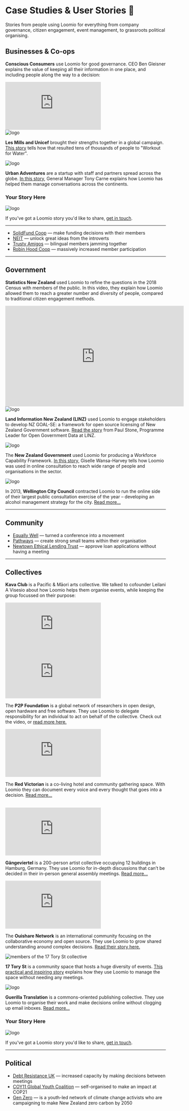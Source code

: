 # Case Studies & User Stories 🐒

Stories from people using Loomio for everything from company governance, citizen engagement, event management, to grassroots political organising.

## Businesses & Co-ops

<p><strong>Conscious Consumers</strong> use Loomio for good governance. CEO Ben Gleisner explains the value of keeping all their information in one place, and including people along the way to a decision:</p>

<div class="video-wrapper">
  <iframe src="https://www.youtube.com/embed/lOUm0qpgDAA?list=PLfeqYbxvuD29MfdIvQ7hnzg0LMcK4DEDZ" frameborder="0" allowfullscreen></iframe>
</div>

<div class="tile tile-33pc">
  <img src="/assets/Workout for Water.png" alt="logo" />

  <p><strong>Les Mills and Unicef</strong> brought their strengths together in a global campaign. <a href="http://blog.loomio.org/2017/12/21/unicef-and-les-mills-use-loomio-to-coordinate-global-fundraising-campaign/" target="_blank">This story</a> tells how that resulted tens of thousands of people to "Workout for Water".</p>
</div>

<div class="tile tile-33pc">
  <img src="img/urban-adventures_650.png" alt="logo"/>

  <p><strong>Urban Adventures</strong> are a startup with staff and partners spread across the globe. <a href="http://blog.loomio.org/2014/02/28/organising-adventure-across-six-continents/" target="_blank">In this story</a>, General Manager Tony Carne explains how Loomio has helped them manage conversations across the continents.</p>
</div>

<div class="tile tile-33pc your-story">
  <h3>Your Story Here</h3>
  <img src="img/placeholder.png" alt="logo"/>
  <p>If you've got a Loomio story you'd like to share, <a href="https://loomio.org/contact" target="_blank">get in touch</a>.</p>
</div>

---

* [SolidFund Coop](http://blog.loomio.org/2016/08/15/solidfund/) — make funding decisions with their members
* [NEIT](http://blog.loomio.org/2016/08/30/neit/) — unlock great ideas from the introverts
* [Trusty Amigos](http://blog.loomio.org/2016/08/17/trustyamigos/) — bilingual members jamming together
* [Robin Hood Coop](http://blog.loomio.org/2016/01/05/robinhood/) — massively increased member participation

---


## Government

<p><strong>Statistics New Zealand</strong> used Loomio to refine the questions in the 2018 Census with members of the public. In this video, they explain how Loomio allowed them to reach a greater number and diversity of people, compared to traditional citizen engagement methods.</p>

<div class="video-wrapper">
  <iframe width="560" height="315" src="https://www.youtube.com/embed/HBfO62TXZSo?list=PLfeqYbxvuD29MfdIvQ7hnzg0LMcK4DEDZ" frameborder="0" allowfullscreen></iframe>
</div>

<div class="tile tile-33pc">
  <img src="img/open-data-nz_500.png" alt="logo"/>

  <p><strong>Land Information New Zealand (LINZ)</strong> used Loomio to engage stakeholders to develop NZ GOAL-SE: a framework for open source licensing of New Zealand Government software. <a href="http://blog.loomio.org/2016/05/11/nzgoal/"  target="_blank">Read the story</a> from Paul Stone, Programme Leader for Open Government Data at LINZ.</p>
</div>

<div class="tile tile-33pc">
  <img src="/assets/Framework.png" alt="logo"/>

  <p>The <strong>New Zealand Government</strong> used Loomio for producing a Workforce Capability Framework. <a href="http://blog.loomio.org/2018/02/16/building-workforce-capability-to-address-family-violence-and-sexual-violence/" target="_blank">In this story,</a> Giselle Wansa-Harvey tells how Loomio was used in online consultation to reach wide range of people and organisations in the sector.
</div>

<div class="tile tile-33pc">
  <img src="img/wcc_650.png" alt="logo"/>

  <p>In 2013, <strong>Wellington City Council</strong> contracted Loomio to run the online side of their largest public consultation exercise of the year – developing an alcohol management strategy for the city. <a href="https://blog.loomio.org/2013/11/01/wellington-city-council-uses-loomio/" target="_blank">Read more...</a>
  </p>
</div>


---

## Community

* [Equally Well](http://blog.loomio.org/2015/06/05/turning-a-conference-into-a-movement-with-loomio/) — turned a conference into a movement
* [Pathways](http://blog.loomio.org/2014/04/07/jacqui-graham-meaningful-engagement-in-a-large-organisation/) — create strong small teams within their organisation
* [Newtown Ethical Lending Trust](http://blog.loomio.org/2013/10/18/trustees-trust-loomio/) — approve loan applications without having a meeting

---

## Collectives

<p><strong>Kava Club</strong> is a Pacific & Māori arts collective. We talked to cofounder Leilani A Visesio about how Loomio helps them organise events, while keeping the group focussed on their purpose:
</p>

<div class="video-wrapper">
  <iframe src="https://www.youtube.com/embed/4zVCUOVbv6g?list=PLfeqYbxvuD29MfdIvQ7hnzg0LMcK4DEDZ" frameborder="0" allowfullscreen></iframe>
</div>

<div class="tile tile-50pc">
  <div class="video-wrapper"><iframe src="https://www.youtube.com/embed/KLKU9JbPel4?list=PLfeqYbxvuD29MfdIvQ7hnzg0LMcK4DEDZ" frameborder="0" allowfullscreen></iframe></div>
  <p>The <strong>P2P Foundation</strong> is a global network of researchers in open design, open hardware and free software. They use Loomio to delegate responsibility for an individual to act on behalf of the collective. Check out the video, or <a href="http://blog.loomio.org/2016/02/15/p2p/" target="_blank">read more here.</a></p>
</div>

<div class="tile tile-50pc">
  <div class="video-wrapper"><iframe src="https://www.youtube.com/embed/IVJyc5WnsE0?list=PLfeqYbxvuD29MfdIvQ7hnzg0LMcK4DEDZ" frameborder="0" allowfullscreen></iframe></div>
  <p>The <strong>Red Victorian</strong> is a co-living hotel and community gathering space. With Loomio they can document every voice and every thought that goes into a decision. <a href="http://blog.loomio.org/2016/02/04/redvic/" target="_blank">Read more...</a></p>
</div>

<div class="clear">&nbsp;</div>

<div class="tile tile-50pc">
  <div class="video-wrapper"><iframe src="https://www.youtube.com/embed/NTmpzY6cahI?list=PLfeqYbxvuD29MfdIvQ7hnzg0LMcK4DEDZ" frameborder="0" allowfullscreen></iframe></div>
  <p><strong>Gängeviertel</strong> is a 200-person artist collective occupying 12 buildings in Hamburg, Germany. They use Loomio for in-depth discussions that can’t be decided in their in-person general assembly meetings. <a href="http://blog.loomio.org/2016/02/22/gaengeviertel/" target="_blank">Read more...</a></p>
</div>

<div class="tile tile-50pc">
  <div class="video-wrapper"><iframe src="https://www.youtube.com/embed/a8-FWXOkEBk?list=PLfeqYbxvuD29MfdIvQ7hnzg0LMcK4DEDZ" frameborder="0" allowfullscreen></iframe></div>
  <p>The <strong>Ouishare Network</strong> is an international community focusing on the collaborative economy and open source. They use Loomio to grow shared understanding around complex decisions. <a href="http://blog.loomio.org/2016/01/21/ouishare/" target="_blank">Read their story here.</a></p>
</div>

<div class="tile tile-33pc">
  <img src="img/17-tory-st_571.png" alt="members of the 17 Tory St collective"/>

  <p><strong>17 Tory St</strong> is a community space that hosts a huge diversity of events. <a href="https://medium.com/@richdecibels/how-to-run-an-open-source-community-space-76fba11483ae">This practical and inspiring story</a> explains how they use Loomio to manage the space without needing any meetings.</p>
  </p>
</div>

<div class="tile tile-33pc">
  <img src="img/guerilla-translation_700.png" alt="logo">
  <p><strong>Guerilla Translation</strong> is a commons-oriented publishing collective. They use Loomio to organise their work and make decisions online without clogging up email inboxes. <a href="http://blog.loomio.org/2016/05/13/guerrilla-translation/" target="_blank">Read more...</a></p>
</div>

<div class="tile tile-33pc your-story">
  <h3>Your Story Here</h3>
  <img src="img/placeholder.png" alt="logo"/>
  <p>If you've got a Loomio story you'd like to share, <a href="https://loomio.org/contact" target="_blank">get in touch</a>.</p>
</div>

---

## Political

* [Debt Resistance UK](http://blog.loomio.org/2016/03/07/druk/) — increased capacity by making decisions between meetings
* [COY11 Global Youth Coalition](http://blog.loomio.org/2015/12/23/coy11/) — self-organised to make an impact at COP21
* [Gen Zero](http://blog.loomio.org/2013/11/19/nation-changing-decision-makers-generation-zero/) — is a youth-led network of climate change activists who are campaigning to make New Zealand zero carbon by 2050
